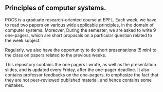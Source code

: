 Principles of computer systems.
-------------------------------

POCS is a graduate research-oriented course at EPFL. Each week, we have to read two papers on various wide applicable principles, in the domain of computer systems. Moreover, During the semester, we are asked to write 9 one-pagers, which are short proposals on a particular question related to the week subject.

Regularly, we also have the opportunity to do short presentations (5 min) to the class on papers related to the previous weeks.

This repository contains the one pagers I wrote, as well as the presentation slides, and is updated every Friday, after the one-pager deadline. It also contains professor feedbacks on the one-pagers, to emphasize the fact that they are not peer-reviewed published material, and hence contains some mistakes.

